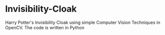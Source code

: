 # Invisibility-Cloak
Harry Potter's Invisibility Cloak using simple Computer Vision Techniques in OpenCV. The code is written in Python
